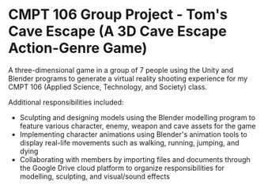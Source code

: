 # CMPT 106 Group Project - Tom's Cave Escape (A 3D Cave Escape Action-Genre Game)

A three-dimensional game in a group of 7 people using the Unity and Blender programs to generate a virtual reality shooting experience for my CMPT 106 (Applied Science, Technology, and Society) class.

Additional responsibilities included:

* Sculpting and designing models using the Blender modelling program to feature various character, enemy, weapon and cave assets for the game
* Implementing character animations using Blender's animation tools to display real-life movements such as walking, running, jumping, and dying
* Collaborating with members by importing files and documents through the Google Drive cloud platform to organize responsibilities for modelling, sculpting, and visual/sound effects
